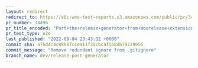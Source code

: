 ```yaml
---
layout: redirect
redirect_to: https://a8c-woo-test-reports.s3.amazonaws.com/public/pr/34496/e2e/index.html
pr_number: 34496
pr_title_encoded: "Port+the+release+generator+from+Woorelease+extensions+to+tools"
pr_test_type: e2e
last_published: "2022-09-04 23:43:32 +0000"
commit_sha: a7bd4c4c89b07ccea11f3dcbcaf568db79229056
commit_message: "Remove redundant ignore from .gitignore"
branch_name: dev/release-post-generator
---
```

